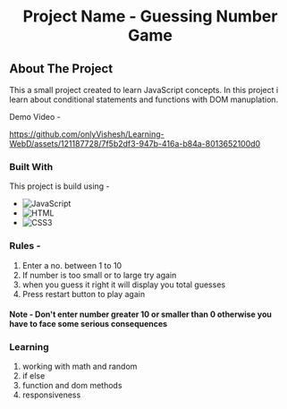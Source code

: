

<h1 align="center">Project Name - Guessing Number Game
</h1>
<!-- ABOUT THE PROJECT -->

## About The Project
This a small project created to learn JavaScript concepts. In this project i learn about conditional statements and functions with DOM manuplation.

Demo Video - 

https://github.com/onlyVishesh/Learning-WebD/assets/121187728/7f5b2df3-947b-416a-b84a-8013652100d0



### Built With

This project is build using - 

* ![JavaScript](https://img.shields.io/badge/javascript-%23323330.svg?style=for-the-badge&logo=javascript&logoColor=%23F7DF1E)
* ![HTML](https://img.shields.io/badge/HTML5-E34F26?style=for-the-badge&logo=html5&logoColor=white) 
* ![CSS3](https://img.shields.io/badge/CSS3-1572B6?style=for-the-badge&logo=css3&logoColor=white) 

### Rules -

1. Enter a no. between 1 to 10
2. If number is too small or to large try again
3. when you guess it right it will display you total guesses
4. Press restart button to play again

#### Note - Don't enter number greater 10 or smaller than 0 otherwise you have to face some serious consequences

### Learning

1. working with math and random
2. if else
3. function and dom methods
4. responsiveness
